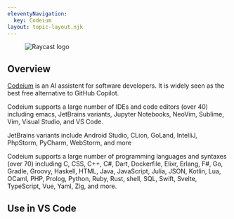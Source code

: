 ```yaml
---
eleventyNavigation:
  key: Codeium
layout: topic-layout.njk
---
```


<style>
  img {
    border: 1px solid gray;
  }
</style>

<figure style="width: 30%">
  <img alt="Raycast logo" style="border: 0"
    src="/blog/assets/raycast-logo.png?v={{pkg.version}}">
</figure>

## Overview

<a href="https://codeium.com" target="_blank">Codeium</a>
is an AI assistent for software developers.
It is widely seen as the best free alternative to GitHub Copilot.

Codeium supports a large number of IDEs and code editors (over 40) including
emacs, JetBrains variants, Jupyter Notebooks, NeoVim,
Sublime, Vim, Visual Studio, and VS Code.

JetBrains variants include Android Studio, CLion, GoLand,
IntelliJ, PhpStorm, PyCharm, WebStorm, and more

Codeium supports a large number of
programming languages and syntaxes (over 70) including
C, CSS, C++, C#, Dart, Dockerfile, Elixr, Erlang, F#, Go, Gradle, Groovy,
Haskell, HTML, Java, JavaScript, Julia, JSON, Kotlin, Lua, OCaml, PHP, Prolog,
Python, Ruby, Rust, shell, SQL, Swift, Svelte, TypeScript, Vue, Yaml, Zig,
and more.

## Use in VS Code
